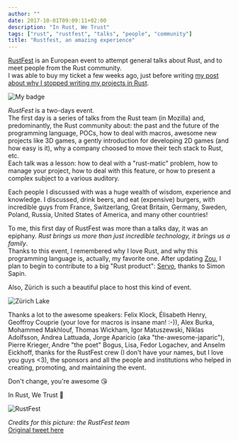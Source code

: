```yaml
---
author: ""
date: 2017-10-01T09:09:11+02:00
description: "In Rust, We Trust"
tags: ["rust", "rustfest", "talks", "people", "community"]
title: "Rustfest, an amazing experience"
---
```


[RustFest](http://zurich.rustfest.eu/) is an European event to attempt general talks about Rust, and to meet people from the Rust community.    
I was able to buy my ticket a few weeks ago, just before writing [my post about why I stopped writing my projects in Rust](see_you_rust.md).

![My badge](/rustfest-badge.jpg)

*RustFest* is a two-days event.  
The first day is a series of talks from the Rust team (in Mozilla) and, predominantly, the Rust community about: the past and the future of the programming language, POCs, how to deal with macros, awesome new projects like 3D games, a gently introduction for developing 2D games (and how easy is it), why a company choosed to move their tech stack to Rust, etc.  
Each talk was a lesson: how to deal with a "rust-matic" problem, how to manage your project, how to deal with this feature, or how to present a complex subject to a various auditory.

Each people I discussed with was a huge wealth of wisdom, experience and knowledge.
I discussed, drink beers, and eat (expensive) burgers, with incredible guys from France, Switzerlang, Great Britain, Germany, Sweden, Poland, Russia, United States of America, and many other countries!

To me, this first day of RustFest was more than a talks day, it was an epiphany.
*Rust brings us more than just incredible technology, it brings us a family*.  
Thanks to this event, I remembered why I love Rust, and why this programming language is, actually, my favorite one.
After updating [Zou](https://github.com/k0pernicus/zou), I plan to begin to contribute to a big "Rust product": [Servo](https://servo.org/), thanks to Simon Sapin.

Also, Zürich is such a beautiful place to host this kind of event.

![Zürich Lake](/zurich-lake.jpg)

Thanks a lot to the awesome speakers: Felix Klock, Élisabeth Henry, Geoffroy Couprie (your love for macros is insane man! :-)), Alex Burka, Mohammed Makhlouf, Thomas Wickham, Igor Matuszewski, Niklas Adolfsson, Andrea Lattuada, Jorge Aparicio (aka "the-awesome-japaric"), Pierre Krieger, Andre "the poet" Bogus, Lisa, Fedor Logachev, and Anselm Eickhoff, thanks for the RustFest crew (I don't have your names, but I love you guys <3), the sponsors and all the people and institutions who helped in creating, promoting, and maintaining the event.

Don't change, you're awesome 😘

In Rust, We Trust 🤘

![RustFest](/rustfest.jpeg)

_Credits for this picture: the RustFest team_  
[Original tweet here](https://twitter.com/RustFest/status/914073968235163648)